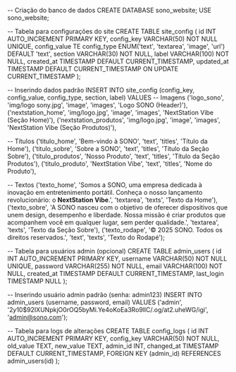 -- Criação do banco de dados
CREATE DATABASE sono_website;
USE sono_website;

-- Tabela para configurações do site
CREATE TABLE site_config (
id INT AUTO_INCREMENT PRIMARY KEY,
config_key VARCHAR(50) NOT NULL UNIQUE,
config_value TE
config_type ENUM('text', 'textarea', 'image', 'url') DEFAULT 'text',
section VARCHAR(30) NOT NULL,
label VARCHAR(100) NOT NULL,
created_at TIMESTAMP DEFAULT CURRENT_TIMESTAMP,
updated_at TIMESTAMP DEFAULT CURRENT_TIMESTAMP ON UPDATE CURRENT_TIMESTAMP
);

-- Inserindo dados padrão
INSERT INTO site_config (config_key, config_value, config_type, section, label) VALUES
-- Imagens
('logo_sono', 'img/logo sony.jpg', 'image', 'images', 'Logo SONO (Header)'),
('nextstation_home', 'img/logo.jpg', 'image', 'images', 'NextStation Vibe (Seção Home)'),
('nextstation_produtos', 'img/logo.jpg', 'image', 'images', 'NextStation Vibe (Seção Produtos)'),

-- Títulos
('titulo_home', 'Bem-vindo à SONO', 'text', 'titles', 'Título da Home'),
('titulo_sobre', 'Sobre a SONO', 'text', 'titles', 'Título da Seção Sobre'),
('titulo_produtos', 'Nosso Produto', 'text', 'titles', 'Título da Seção Produtos'),
('titulo_produto', 'NextStation Vibe', 'text', 'titles', 'Nome do Produto'),

-- Textos
('texto_home', 'Somos a SONO, uma empresa dedicada à inovação em entretenimento portátil. Conheça o nosso lançamento revolucionário: o <strong>NextStation Vibe</strong>.', 'textarea', 'texts', 'Texto da Home'),
('texto_sobre', 'A SONO nasceu com o objetivo de oferecer dispositivos que unem design, desempenho e liberdade. Nossa missão é criar produtos que acompanhem você em qualquer lugar, sem perder qualidade.', 'textarea', 'texts', 'Texto da Seção Sobre'),
('texto_rodape', '© 2025 SONO. Todos os direitos reservados.', 'text', 'texts', 'Texto do Rodapé');

-- Tabela para usuários admin (opcional)
CREATE TABLE admin_users (
id INT AUTO_INCREMENT PRIMARY KEY,
username VARCHAR(50) NOT NULL UNIQUE,
password VARCHAR(255) NOT NULL,
email VARCHAR(100) NOT NULL,
created_at TIMESTAMP DEFAULT CURRENT_TIMESTAMP,
last_login TIMESTAMP NULL
);

-- Inserindo usuário admin padrão (senha: admin123)
INSERT INTO admin_users (username, password, email) VALUES
('admin', '$2y$10$92IXUNpkjO0rOQ5byMi.Ye4oKoEa3Ro9llC/.og/at2.uheWG/igi', 'admin@sono.com');

-- Tabela para logs de alterações
CREATE TABLE config_logs (
id INT AUTO_INCREMENT PRIMARY KEY,
config_key VARCHAR(50) NOT NULL,
old_value TEXT,
new_value TEXT,
admin_id INT,
changed_at TIMESTAMP DEFAULT CURRENT_TIMESTAMP,
FOREIGN KEY (admin_id) REFERENCES admin_users(id)
);
